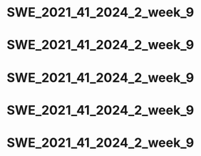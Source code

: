 # SWE_2021_41_2024_2_week_9
# SWE_2021_41_2024_2_week_9
# SWE_2021_41_2024_2_week_9
# SWE_2021_41_2024_2_week_9
# SWE_2021_41_2024_2_week_9
